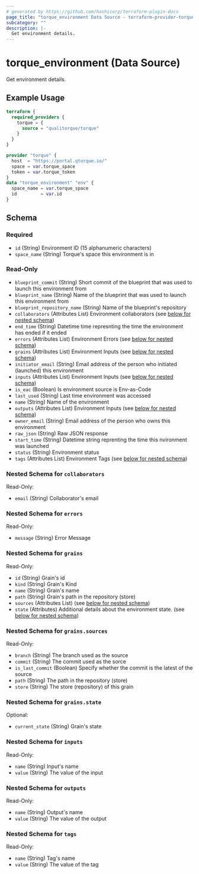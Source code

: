 ```yaml
---
# generated by https://github.com/hashicorp/terraform-plugin-docs
page_title: "torque_environment Data Source - terraform-provider-torque"
subcategory: ""
description: |-
  Get environment details.
---
```


# torque_environment (Data Source)

Get environment details.

## Example Usage

```terraform
terraform {
  required_providers {
    torque = {
      source = "qualitorque/torque"
    }
  }
}

provider "torque" {
  host  = "https://portal.qtorque.io/"
  space = var.torque_space
  token = var.torque_token
}
data "torque_environment" "env" {
  space_name = var.torque_space
  id         = var.id
}
```

<!-- schema generated by tfplugindocs -->
## Schema

### Required

- `id` (String) Environment ID (15 alphanumeric characters)
- `space_name` (String) Torque's space this environment is in

### Read-Only

- `blueprint_commit` (String) Short commit of the blueprint that was used to launch this environment from
- `blueprint_name` (String) Name of the blueprint that was used to launch this environment from
- `blueprint_repository_name` (String) Name of the blueprint's repository
- `collaborators` (Attributes List) Environment collaborators (see [below for nested schema](#nestedatt--collaborators))
- `end_time` (String) Datetime time represnting the time the environment has ended if it ended
- `errors` (Attributes List) Environment Errors (see [below for nested schema](#nestedatt--errors))
- `grains` (Attributes List) Environment Inputs (see [below for nested schema](#nestedatt--grains))
- `initiator_email` (String) Email address of the person who initiated (launched) this environment
- `inputs` (Attributes List) Environment Inputs (see [below for nested schema](#nestedatt--inputs))
- `is_eac` (Boolean) Is environment source is Env-as-Code
- `last_used` (String) Last time environment was accessed
- `name` (String) Name of the environment
- `outputs` (Attributes List) Environment Inputs (see [below for nested schema](#nestedatt--outputs))
- `owner_email` (String) Email address of the person who owns this environment
- `raw_json` (String) Raw JSON response
- `start_time` (String) Datetime string reprenting the time this nvironment was launched
- `status` (String) Environment status
- `tags` (Attributes List) Environment Tags (see [below for nested schema](#nestedatt--tags))

<a id="nestedatt--collaborators"></a>
### Nested Schema for `collaborators`

Read-Only:

- `email` (String) Collaborator's email


<a id="nestedatt--errors"></a>
### Nested Schema for `errors`

Read-Only:

- `message` (String) Error Message


<a id="nestedatt--grains"></a>
### Nested Schema for `grains`

Read-Only:

- `id` (String) Grain's id
- `kind` (String) Grain's Kind
- `name` (String) Grain's name
- `path` (String) Grain's path in the repository (store)
- `sources` (Attributes List) (see [below for nested schema](#nestedatt--grains--sources))
- `state` (Attributes) Additional details about the environment state. (see [below for nested schema](#nestedatt--grains--state))

<a id="nestedatt--grains--sources"></a>
### Nested Schema for `grains.sources`

Read-Only:

- `branch` (String) The branch used as the source
- `commit` (String) The commit used as the sorce
- `is_last_commit` (Boolean) Specify whether the commit is the latest of the source
- `path` (String) The path in the repository (store)
- `store` (String) The store (repository) of this grain


<a id="nestedatt--grains--state"></a>
### Nested Schema for `grains.state`

Optional:

- `current_state` (String) Grain's state



<a id="nestedatt--inputs"></a>
### Nested Schema for `inputs`

Read-Only:

- `name` (String) Input's name
- `value` (String) The value of the input


<a id="nestedatt--outputs"></a>
### Nested Schema for `outputs`

Read-Only:

- `name` (String) Output's name
- `value` (String) The value of the output


<a id="nestedatt--tags"></a>
### Nested Schema for `tags`

Read-Only:

- `name` (String) Tag's name
- `value` (String) The value of the tag
